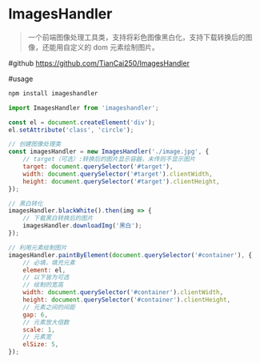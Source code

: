 # ImagesHandler

> 一个前端图像处理工具类，支持将彩色图像黑白化，支持下载转换后的图像，还能用自定义的 dom 元素绘制图片。

#github
https://github.com/TianCai250/ImagesHandler

#usage 

```bash
npm install imageshandler
```

```js
import ImagesHandler from 'imageshandler';

const el = document.createElement('div');
el.setAttribute('class', 'circle');

// 创建图像处理类
const imagesHandler = new ImagesHandler('./image.jpg', {
    // target（可选）:转换后的图片显示容器，未传则不显示图片
    target: document.querySelector('#target'),
    width: document.querySelector('#target').clientWidth,
    height: document.querySelector('#target').clientHeight,
});

// 黑白转化
imagesHandler.blackWhite().then(img => {
    // 下载黑白转换后的图片
    imagesHandler.downloadImg('黑白');
});

// 利用元素绘制图片
imagesHandler.paintByElement(document.querySelector('#container'), {
    // 必填，填充元素
    element: el,
    // 以下皆为可选
    // 绘制的宽高
    width: document.querySelector('#container').clientWidth,
    height: document.querySelector('#container').clientHeight,
    // 元素之间的间距
    gap: 6,
    // 元素放大倍数
    scale: 1,
    // 元素宽
    elSize: 5,
});
```
